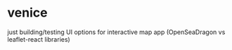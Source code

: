 # venice

just building/testing UI options for interactive map app (OpenSeaDragon vs leaflet-react libraries)
